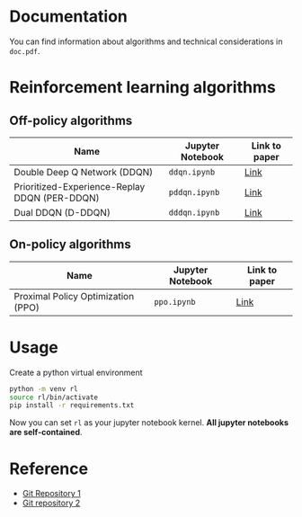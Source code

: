 # Documentation
You can find information about algorithms and technical considerations in `doc.pdf`.

# Reinforcement learning algorithms
## Off-policy algorithms 

| Name | Jupyter Notebook | Link to paper |
| ---- | ---------------- | ----------------- |
| Double Deep Q Network (DDQN) | `ddqn.ipynb` | [Link](https://arxiv.org/abs/1509.06461) |
| Prioritized-Experience-Replay DDQN (PER-DDQN) | `pddqn.ipynb` | [Link](https://arxiv.org/abs/1511.05952) |
| Dual DDQN (D-DDQN) | `dddqn.ipynb` | [Link](https://ieeexplore.ieee.org/abstract/document/8483478) |

## On-policy algorithms
| Name | Jupyter Notebook | Link to paper |
| ---- | ---------------- | ------------- |
| Proximal Policy Optimization (PPO) | `ppo.ipynb` | [Link](https://arxiv.org/abs/1707.06347) |

# Usage
Create a python virtual environment
```bash
python -m venv rl
source rl/bin/activate
pip install -r requirements.txt
```
Now you can set `rl` as your jupyter notebook kernel. **All jupyter notebooks are self-contained**. 

# Reference
* [Git Repository 1](https://github.com/p-christ/Deep-Reinforcement-Learning-Algorithms-with-PyTorch/tree/master)
* [Git repository 2](https://github.com/ericyangyu/PPO-for-Beginners)